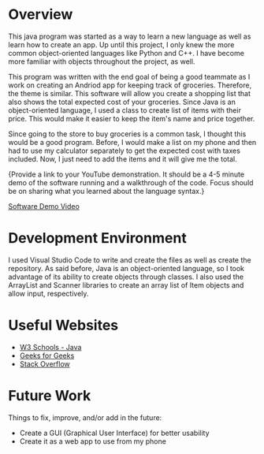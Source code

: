 # Overview

This java program was started as a way to learn a new language as well as learn how to create an app. Up until this project, I only knew the more common object-oriented languages like Python and C++. I have become more familiar with objects throughout the project, as well.

This program was written with the end goal of being a good teammate as I work on creating an Andriod app for keeping track of groceries. Therefore, the theme is similar. This software will allow you create a shopping list that also shows the total expected cost of your groceries. Since Java is an object-oriented language, I used a class to create list of items with their price. This would make it easier to keep the item's name and price together.

Since going to the store to buy groceries is a common task, I thought this would be a good program. Before, I would make a list on my phone and then had to use my calculator separately to get the expected cost with taxes included. Now, I just need to add the items and it will give me the total. 


{Provide a link to your YouTube demonstration. It should be a 4-5 minute demo of the software running and a walkthrough of the code. Focus should be on sharing what you learned about the language syntax.}

[Software Demo Video](http://youtube.link.goes.here)

# Development Environment

I used Visual Studio Code to write and create the files as well as create the repository. As said before, Java is an object-oriented language, so I took advantage of its ability to create objects through classes. I also used the ArrayList and Scanner libraries to create an array list of Item objects and allow input, respectively.

# Useful Websites

- [W3 Schools - Java](https://www.w3schools.com/java/default.asp)
- [Geeks for Geeks](https://www.geeksforgeeks.org/java/?ref=shm)
- [Stack Overflow](https://stackoverflow.com/)

# Future Work

Things to fix, improve, and/or add in the future:

- Create a GUI (Graphical User Interface) for better usability
- Create it as a web app to use from my phone